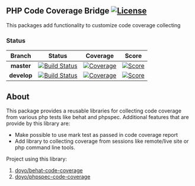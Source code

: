 PHP Code Coverage Bridge [![License](https://img.shields.io/packagist/l/doyo/code-coverage-bridge.svg?style=flat-square)](https://github.com/doyolabs/code-coverage-bridge/blob/master/LICENSE)
----
This packages add functionality to customize code coverage collecting


### Status
| Branch  | Status | Coverage | Score | 
| :---: | :---: | :---: | :---: |
| **master**  | [![Build Status][travis-master]][travis] | [![Coverage][cover-stat-master]][cover-master] | [![Score][score-stat-master]][score-master]
| **develop** | [![Build Status][travis-develop]][travis] | [![Coverage][cover-stat-develop]][cover-develop] | [![Score][score-stat-develop]][score-develop] 

[travis]:                   https://travis-ci.com/doyolabs/code-coverage-bridge
[travis-master]:            https://img.shields.io/travis/com/doyolabs/code-coverage-bridge/master.svg?style=flat-square
[travis-develop]:           https://img.shields.io/travis/com/doyolabs/code-coverage-bridge/develop.svg?style=flat-square
[cover-master]:             https://coveralls.io/github/doyolabs/code-coverage-bridge?branch=master
[cover-develop]:            https://coveralls.io/github/doyolabs/code-coverage-bridge?branch=develop
[cover-stat-develop]:       https://img.shields.io/coveralls/github/doyolabs/code-coverage-bridge/develop.svg?style=flat-square
[cover-stat-master]:        https://img.shields.io/coveralls/github/doyolabs/code-coverage-bridge/master.svg?style=flat-square
[score-master]:             https://scrutinizer-ci.com/g/doyolabs/code-coverage-bridge/?branch=master
[score-develop]:            https://scrutinizer-ci.com/g/doyolabs/code-coverage-bridge/?branch=develop
[score-stat-develop]:       https://img.shields.io/scrutinizer/quality/g/doyolabs/code-coverage-bridge/develop.svg?style=flat-square
[score-stat-master]:        https://img.shields.io/scrutinizer/quality/g/doyolabs/code-coverage-bridge/master.svg?style=flat-square

About
----
This package provides a reusable libraries for collecting code coverage from various php tests like behat and phpspec.
Additional features that are provide by this library are:
*  Make possible to use mark test as passed in code coverage report
*  Add library to collecting coverage from sessions like remote/live site or php command line tools.

Project using this library:
1.  [doyo/behat-code-coverage](https://github.com/doyolabs/behat-code-coverage)
2.  [doyo/phpspec-code-coverage](https://github.com/doyolabs/phpspec-code-coverage)